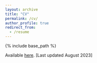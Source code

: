 ```yaml
---
layout: archive
title: "CV"
permalink: /cv/
author_profile: true
redirect_from:
  - /resume
---
```


{% include base_path %}

Available [here](/assets/Ayaz-cv.pdf). [Last updated August 2023]
